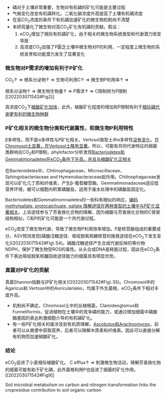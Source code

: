 - 磷对于土壤非常重要，生物对有机磷的矿化可能是主要过程
- 气候变化改变有机磷转化。二氧化碳浓度升高提高了土壤有机磷浓度
- 在高CO<sub>2</sub>浓度的条件下有机磷加速矿化的微生物机制尚不清楚
- 本研究量化了微生物对高CO<sub>2</sub>矿化有机磷的贡献。假设：
	1. eCO<sub>2</sub>增加了根际有机磷矿化，由于相关的微生物系统类型和代谢潜力改变导致
	2. 高浓度CO<sub>2</sub>加强了P匮乏土壤中微生物对P的利用，一定程度上微生物的系统发育和功能潜力发生了显著变化
### 微生物对P需求的增加有利于P矿化
CO<sub>2</sub>↑ => 根系分泌物↑ => 生物可利用C↑ => 微生物P利用率↑ => 

根系分泌物↑ => 微生物生物量↑ => P需求↑ => C限制转为P限制 [[202203071542#Fig2]]

高浓度CO<sub>2</sub>下[植酸矿化加快](202203071542#Fig1)，此外，植酸矿化程度的增加和P限制有利于[根际磷代谢更有利的微生物种群](202203071542#Fig3)
### P矿化相关的微生物分类和代谢属性，和微生物P利用特性
β多样性，而不是α多样性与P矿化相关。Vertosol类型土中α多样性[没有变化](202203071542#Fig4)。[在Chromosol土显著，在Vertosol土略有显著](202203071542#Fig5)。所以，可能有共同代谢特征的细菌类群响应CO<sub>2</sub>和P限制，phylofactor分析发现[Bacteriodetes和Gemmatimonadetes在eCO<sub>2</sub>条件下升高，并且与植酸矿化正相关](202203071542#Fig6)

在Bacteroidetes中，Chitinophagaceae，Microscillaceae，Sphingobacteriaceae and Hymenobacteraceae起作用。Chitinophagaceae发现可以矿化几丁质和纤维素，产生β-葡萄糖苷酶。Gemmatimonadaceae适应低营养环境，被可以细胞内积累磷酸盐，适用于废水处理中的磷酸盐固定化。

Bacteriodetes和Gemmatinomnadetes的一些科有相似的响应，[编码methylgallate, protocatchuate, gallate 降解途径在两种类型的土壤中与P矿化显著相关](202203071542#Fig8)。上诉途径参与了芳香族化合物的降解，因为植酸与芳香族化合物的C骨架结构相似，C和P的矿化可能是一个共代谢过程。

eCO<sub>2</sub>改变了微生物代谢，导致了微生物P利用效率增加。P是核苷酸组成的重要成分，ASV预测发现[磷酸戊糖途径、嘧啶脱氧核糖核苷的挽救途径在eCO<sub>2</sub>下发生变化](202203071542#Fig\ S4)。磷酸戊糖途径产生合成代谢反映的等价物NDPH，保护了微生物受ROS的毒性。从头合成DNA是耗能过程，因此在eCO<sub>2</sub>条件下表达嘧啶脱氧核醣回收途径能力的细菌具有明显优势。
### 真菌对P矿化的贡献
真菌Shannon指数与[P矿化相关](202203071542#Fig\ S5)。Chromosol中的Agaricus和 Vertosol中的Auriculariales，均属于外生菌根，eCO<sub>2</sub>条件下相对丰度升高。
- 机制尚不确定。Chromosol土中的丛植根菌，Claroideoglomus和Funneliformis，促进植物在土壤中的竞争磷的能力，或通过增加细菌中磷酸酶基因的表达刺激细胞介导的有机磷矿化。
- 有一些P矿化相关的属涉及到有机质降解，[Ascobolus和Arachnomyces](202203071542#Fig7)，前者可以从粪便中获取营养，后者可以降解木质素和纤维素。因此可以直接分解有机物而加速植酸矿化。
### 结论
eCO<sub>2</sub>促进了小麦根际植酸矿化。
C efflux↑ => 刺激微生物活动，降解芳香族化物的细菌可能有助于矿化磷，此外菌根利用P也促进了细菌的矿化作用。[[202203071542#Fig9]]

Soil microbial metabolism on carbon and nitrogen transformation links the cropresidue contribution to soil organic carbon